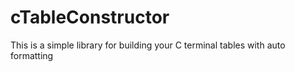 # cTableConstructor
 This is a simple library for building your C terminal tables with auto formatting
